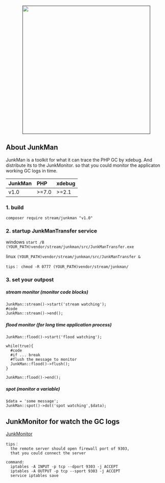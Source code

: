 <p align="center"><a href="" alt="JunkMan"><img src="https://github.com/ydtg1993/JunkMan/blob/master/src/image/iconfinder_Eye.png" width="400px"></a></p>   
  
## About JunkMan

JunkMan is a toolkit for what it can trace the PHP GC by xdebug. And distribute its to the JunkMonitor.
so that you could monitor the applicaton working GC logs in time.

<table><thead><tr><th style="text-align:center;">JunkMan</th>
<th style="text-align:left;">PHP</th>
<th style="text-align:left;">xdebug</th>
</tr></thead><tbody><tr><td style="text-align:left;">v1.0</td>
<td style="text-align:left;">&gt;=7.0</td>
<td style="text-align:left;">&gt;=2.1</td>
</tr></tbody></table>


### 1. build

`composer require stream/junkman "v1.0"`    

### 2. startup JunkManTransfer service

windows    `start /B (YOUR_PATH)vendor/stream/junkman/src/JunkManTransfer.exe`

linux    `(YOUR_PATH)vendor/stream/junkman/src/JunkManTransfer &`

    tips： chmod -R 0777 (YOUR_PATH)vendor/stream/junkman/  

### 3. set your outpost

##### stream monitor (monitor code blocks)

    JunkMan::stream()->start('stream watching');
    #code
    JunkMan::stream()->end();
    
    
##### flood monitor (for long time application process)

    JunkMan::flood()->start('flood watching');
    
    while(true){
      #code
      #if ... break
      #flush the message to monitor
      JunkMan::flood()->flush();
    }
    
    JunkMan::flood()->end();   
    
##### spot (monitor a variable)
    $data = 'some message';
    JunkMan::spot()->dot('spot watching',$data); 
    
    
## JunkMonitor for watch the GC logs
[JunkMonitor](https://github.com/ydtg1993/JunkMonitor.git)

    tips： 
      the remote server should open firewall port of 9303, 
      that you could connect the server
           
    command:
      iptables -A INPUT -p tcp --dport 9303 -j ACCEPT
      iptables -A OUTPUT -p tcp --sport 9303 -j ACCEPT
      service iptables save
